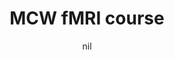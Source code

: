 ---
title: "MCW fMRI course"
project_id: 
date: nil
conference_id: ""
presenters:
   - peter_bandettini
summary: "<p>MCW fMRI course, Milwaukee, WI</p>"
file: /assets/presentations/T143.ppt
filename: T143.ppt
layout: presentation
---